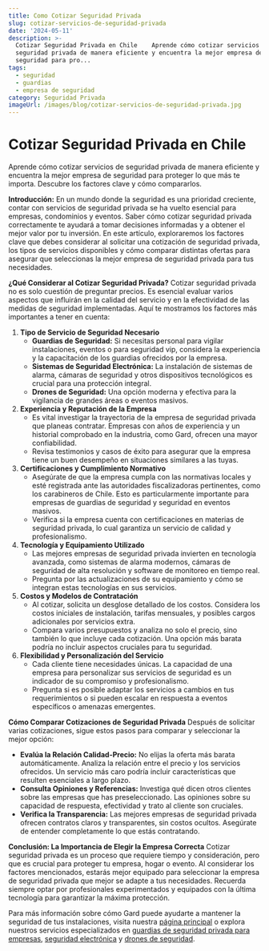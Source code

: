 ```yaml
---
title: Como Cotizar Seguridad Privada
slug: cotizar-servicios-de-seguridad-privada
date: '2024-05-11'
description: >-
  Cotizar Seguridad Privada en Chile    Aprende cómo cotizar servicios de
  seguridad privada de manera eficiente y encuentra la mejor empresa de
  seguridad para pro...
tags:
  - seguridad
  - guardias
  - empresa de seguridad
category: Seguridad Privada
imageUrl: /images/blog/cotizar-servicios-de-seguridad-privada.jpg
---
```



<h1 class="wp-block-heading" id="h-cotizar-seguridad-privada-en-chile">Cotizar Seguridad Privada en Chile</h1>



<p>Aprende cómo cotizar servicios de seguridad privada de manera eficiente y encuentra la mejor empresa de seguridad para proteger lo que más te importa. Descubre los factores clave y cómo compararlos.</p>



<p><strong>Introducción:</strong> En un mundo donde la seguridad es una prioridad creciente, contar con servicios de seguridad privada se ha vuelto esencial para empresas, condominios y eventos. Saber cómo cotizar seguridad privada correctamente te ayudará a tomar decisiones informadas y a obtener el mejor valor por tu inversión. En este artículo, exploraremos los factores clave que debes considerar al solicitar una cotización de seguridad privada, los tipos de servicios disponibles y cómo comparar distintas ofertas para asegurar que seleccionas la mejor empresa de seguridad privada para tus necesidades.</p>



<p><strong>¿Qué Considerar al Cotizar Seguridad Privada?</strong> Cotizar seguridad privada no es solo cuestión de preguntar precios. Es esencial evaluar varios aspectos que influirán en la calidad del servicio y en la efectividad de las medidas de seguridad implementadas. Aquí te mostramos los factores más importantes a tener en cuenta:</p>



<ol class="wp-block-list">
<li><strong>Tipo de Servicio de Seguridad Necesario</strong>
<ul class="wp-block-list">
<li><strong>Guardias de Seguridad:</strong> Si necesitas personal para vigilar instalaciones, eventos o para seguridad vip, considera la experiencia y la capacitación de los guardias ofrecidos por la empresa.</li>



<li><strong>Sistemas de Seguridad Electrónica:</strong> La instalación de sistemas de alarma, cámaras de seguridad y otros dispositivos tecnológicos es crucial para una protección integral.</li>



<li><strong>Drones de Seguridad:</strong> Una opción moderna y efectiva para la vigilancia de grandes áreas o eventos masivos.</li>
</ul>
</li>



<li><strong>Experiencia y Reputación de la Empresa</strong>
<ul class="wp-block-list">
<li>Es vital investigar la trayectoria de la empresa de seguridad privada que planeas contratar. Empresas con años de experiencia y un historial comprobado en la industria, como Gard, ofrecen una mayor confiabilidad.</li>



<li>Revisa testimonios y casos de éxito para asegurar que la empresa tiene un buen desempeño en situaciones similares a las tuyas.</li>
</ul>
</li>



<li><strong>Certificaciones y Cumplimiento Normativo</strong>
<ul class="wp-block-list">
<li>Asegúrate de que la empresa cumpla con las normativas locales y esté registrada ante las autoridades fiscalizadoras pertinentes, como los carabineros de Chile. Esto es particularmente importante para empresas de guardias de seguridad y seguridad en eventos masivos.</li>



<li>Verifica si la empresa cuenta con certificaciones en materias de seguridad privada, lo cual garantiza un servicio de calidad y profesionalismo.</li>
</ul>
</li>



<li><strong>Tecnología y Equipamiento Utilizado</strong>
<ul class="wp-block-list">
<li>Las mejores empresas de seguridad privada invierten en tecnología avanzada, como sistemas de alarma modernos, cámaras de seguridad de alta resolución y software de monitoreo en tiempo real.</li>



<li>Pregunta por las actualizaciones de su equipamiento y cómo se integran estas tecnologías en sus servicios.</li>
</ul>
</li>



<li><strong>Costos y Modelos de Contratación</strong>
<ul class="wp-block-list">
<li>Al cotizar, solicita un desglose detallado de los costos. Considera los costos iniciales de instalación, tarifas mensuales, y posibles cargos adicionales por servicios extra.</li>



<li>Compara varios presupuestos y analiza no solo el precio, sino también lo que incluye cada cotización. Una opción más barata podría no incluir aspectos cruciales para tu seguridad.</li>
</ul>
</li>



<li><strong>Flexibilidad y Personalización del Servicio</strong>
<ul class="wp-block-list">
<li>Cada cliente tiene necesidades únicas. La capacidad de una empresa para personalizar sus servicios de seguridad es un indicador de su compromiso y profesionalismo.</li>



<li>Pregunta si es posible adaptar los servicios a cambios en tus requerimientos o si pueden escalar en respuesta a eventos específicos o amenazas emergentes.</li>
</ul>
</li>
</ol>



<p><strong>Cómo Comparar Cotizaciones de Seguridad Privada</strong> Después de solicitar varias cotizaciones, sigue estos pasos para comparar y seleccionar la mejor opción:</p>



<ul class="wp-block-list">
<li><strong>Evalúa la Relación Calidad-Precio:</strong> No elijas la oferta más barata automáticamente. Analiza la relación entre el precio y los servicios ofrecidos. Un servicio más caro podría incluir características que resulten esenciales a largo plazo.</li>



<li><strong>Consulta Opiniones y Referencias:</strong> Investiga qué dicen otros clientes sobre las empresas que has preseleccionado. Las opiniones sobre su capacidad de respuesta, efectividad y trato al cliente son cruciales.</li>



<li><strong>Verifica la Transparencia:</strong> Las mejores empresas de seguridad privada ofrecen contratos claros y transparentes, sin costos ocultos. Asegúrate de entender completamente lo que estás contratando.</li>
</ul>



<p><strong>Conclusión: La Importancia de Elegir la Empresa Correcta</strong> Cotizar seguridad privada es un proceso que requiere tiempo y consideración, pero que es crucial para proteger tu empresa, hogar o evento. Al considerar los factores mencionados, estarás mejor equipado para seleccionar la empresa de seguridad privada que mejor se adapte a tus necesidades. Recuerda siempre optar por profesionales experimentados y equipados con la última tecnología para garantizar la máxima protección.</p>



<p>Para más información sobre cómo Gard puede ayudarte a mantener la seguridad de tus instalaciones, visita nuestra <a href="https://gard.cl" rel="noopener noreferrer" target="_blank">página principal</a> o explora nuestros servicios especializados en <a href="/servicios/guardias-de-seguridad">guardias de seguridad privada para empresas</a>, <a href="/servicios/seguridad-electronica">seguridad electrónica</a> y <a href="/servicios/drones-seguridad">drones de seguridad</a>.</p>
